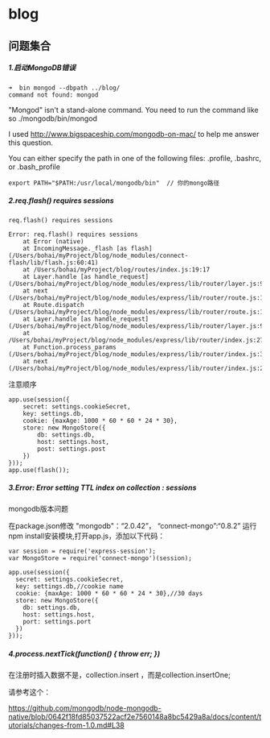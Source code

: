 # blog

## 问题集合

##### 1.启动MongoDB错误
```
➜  bin mongod --dbpath ../blog/
command not found: mongod

```

"Mongod" isn't a stand-alone command. You need to run the command like so ./mongodb/bin/mongod

I used http://www.bigspaceship.com/mongodb-on-mac/ to help me answer this question.


You can either specify the path in one of the following files: .profile, .bashrc, or .bash_profile
```
export PATH="$PATH:/usr/local/mongodb/bin"  // 你的mongo路径
```

##### 2.req.flash() requires sessions

```
req.flash() requires sessions

Error: req.flash() requires sessions
    at Error (native)
    at IncomingMessage._flash [as flash] (/Users/bohai/myProject/blog/node_modules/connect-flash/lib/flash.js:60:41)
    at /Users/bohai/myProject/blog/routes/index.js:19:17
    at Layer.handle [as handle_request] (/Users/bohai/myProject/blog/node_modules/express/lib/router/layer.js:95:5)
    at next (/Users/bohai/myProject/blog/node_modules/express/lib/router/route.js:131:13)
    at Route.dispatch (/Users/bohai/myProject/blog/node_modules/express/lib/router/route.js:112:3)
    at Layer.handle [as handle_request] (/Users/bohai/myProject/blog/node_modules/express/lib/router/layer.js:95:5)
    at /Users/bohai/myProject/blog/node_modules/express/lib/router/index.js:277:22
    at Function.process_params (/Users/bohai/myProject/blog/node_modules/express/lib/router/index.js:330:12)
    at next (/Users/bohai/myProject/blog/node_modules/express/lib/router/index.js:271:10)
```

注意顺序
```
app.use(session({
    secret: settings.cookieSecret,
    key: settings.db,
    cookie: {maxAge: 1000 * 60 * 60 * 24 * 30},
    store: new MongoStore({
        db: settings.db,
        host: settings.host,
        post: settings.post
    })
}));
app.use(flash());
```

##### 3.Error: Error setting TTL index on collection : sessions

mongodb版本问题

在package.json修改 "mongodb"：“2.0.42”， “connect-mongo”:“0.8.2” 运行npm install安装模块,打开app.js，添加以下代码：
```
var session = require('express-session');
var MongoStore = require('connect-mongo')(session);

app.use(session({
  secret: settings.cookieSecret,
  key: settings.db,//cookie name
  cookie: {maxAge: 1000 * 60 * 60 * 24 * 30},//30 days
  store: new MongoStore({
    db: settings.db,
    host: settings.host,
    port: settings.port
  })
}));
```

##### 4.process.nextTick(function() { throw err; })

在注册时插入数据不是，collection.insert ，而是collection.insertOne;

请参考这个：

https://github.com/mongodb/node-mongodb-native/blob/0642f18fd85037522acf2e7560148a8bc5429a8a/docs/content/tutorials/changes-from-1.0.md#L38